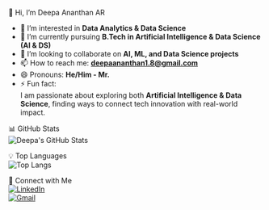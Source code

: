 👋 Hi, I’m Deepa Ananthan AR  

- 👀 I’m interested in **Data Analytics & Data Science**  
- 🌱 I’m currently pursuing **B.Tech in Artificial Intelligence & Data Science (AI & DS)**  
- 💞️ I’m looking to collaborate on **AI, ML, and Data Science projects**  
- 📫 How to reach me: **deepaananthan1.8@gmail.com**  
- 😄 Pronouns: **He/Him - Mr.**  
- ⚡ Fun fact:  
   I am passionate about exploring both **Artificial Intelligence & Data Science**, finding ways to connect tech innovation with real-world impact.  

📊 GitHub Stats  
![Deepa's GitHub Stats](https://github-readme-stats.vercel.app/api?username=Deepaananthan&show_icons=true&theme=radical)  

💡 Top Languages  
![Top Langs](https://github-readme-stats.vercel.app/api/top-langs/?username=Deepaananthan&layout=compact&theme=radical)  

🔗 Connect with Me  
[![LinkedIn](https://img.shields.io/badge/LinkedIn-blue?logo=linkedin&logoColor=white)](https://www.linkedin.com/in/deepa-ananthan-ar/)  
[![Gmail](https://img.shields.io/badge/Gmail-red?logo=gmail&logoColor=white)](mailto:deepaananthan1.8@gmail.com)  
